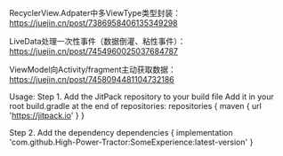 RecyclerView.Adpater中多ViewType类型封装：https://juejin.cn/post/7386958406135349298

LiveData处理一次性事件（数据倒灌、粘性事件）：https://juejin.cn/post/7454960025037684787

ViewModel向Activity/fragment主动获取数据：https://juejin.cn/post/7458094481104732186

Usage:
Step 1. Add the JitPack repository to your build file
Add it in your root build.gradle at the end of repositories:
repositories {
    maven { url 'https://jitpack.io' }
}

Step 2. Add the dependency
dependencies {
    implementation 'com.github.High-Power-Tractor:SomeExperience:latest-version'
}
